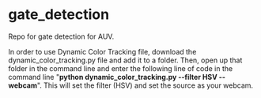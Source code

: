 # gate_detection
Repo for gate detection for AUV.

In order to use Dynamic Color Tracking file, download the dynamic_color_tracking.py file and add it to a folder. Then, open up that folder in the command line and enter the following line of code in the command line "**python dynamic_color_tracking.py --filter HSV --webcam**". This will set the filter (HSV) and set the source as your webcam.

